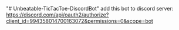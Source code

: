 "# Unbeatable-TicTacToe-DiscordBot" 
add this bot to discord server:
https://discord.com/api/oauth2/authorize?client_id=994358014700163072&permissions=0&scope=bot
